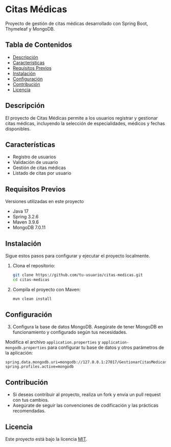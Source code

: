 # Citas Médicas

Proyecto de gestión de citas médicas desarrollado con Spring Boot, Thymeleaf y MongoDB.

## Tabla de Contenidos

- [Descripción](#descripción)
- [Características](#características)
- [Requisitos Previos](#requisitos-previos)
- [Instalación](#instalación)
- [Configuración](#configuración)
- [Contribución](#contribución)
- [Licencia](#licencia)

## Descripción

El proyecto de Citas Médicas permite a los usuarios registrar y gestionar citas médicas, incluyendo la selección de especialidades, médicos y fechas disponibles.

## Características

- Registro de usuarios
- Validación de usuario
- Gestión de citas médicas
- Listado de citas por usuario

## Requisitos Previos

Versiones utilizadas en este proyecto 
- Java 17
- Spring 3.2.6 
- Maven 3.9.6 
- MongoDB 7.0.11 

## Instalación

Sigue estos pasos para configurar y ejecutar el proyecto localmente.

1. Clona el repositorio:
    ```bash
    git clone https://github.com/tu-usuario/citas-medicas.git
    cd citas-medicas
    ```

2. Compila el proyecto con Maven:
    ```bash
    mvn clean install
    ```

## Configuración

3. Configura la base de datos MongoDB. Asegúrate de tener MongoDB en funcionamiento y configurado según tus necesidades.


Modifica el archivo `application.properties` y  `application-mongodb.properties` para configurar tu base de datos y otros parámetros de la aplicación:

```properties
spring.data.mongodb.uri=mongodb://127.0.0.1:27017/GestionarCitasMedicas
spring.profiles.active=mongodb
```

## Contribución

- Si deseas contribuir al proyecto, realiza un fork y envía un pull request con tus cambios.
- Asegúrate de seguir las convenciones de codificación y las prácticas recomendadas.

## Licencia

Este proyecto está bajo la licencia [MIT](https://opensource.org/licenses/MIT).

